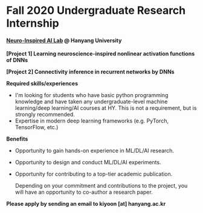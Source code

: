 # Fall 2020 Undergraduate Research Internship

#### [Neuro-Inspired AI Lab](http://yoonlab.hanyang.ac.kr) @ Hanyang University

**[Project 1] Learning neuroscience-inspired nonlinear activation functions of DNNs**

**[Project 2] Connectivity inference in recurrent networks by DNNs**

**Required skills/experiences**

- I'm looking for students who have basic python programming knowledge and have taken any undergraduate-level machine learning/deep learning/AI courses at HY. This is not a requirement, but is strongly recommended.
- Expertise in modern deep learning frameworks (e.g. PyTorch, TensorFlow, etc.)

**Benefits**

- Opportunity to gain hands-on experience in ML/DL/AI research.

- Opportunity to design and conduct ML/DL/AI experiments.

- Opportunity for contributing to a top-tier academic publication.

  Depending on your commitment and contributions to the project, you will have an opportunity to co-author a research paper.

**Please apply by sending an email to kiyoon [at] hanyang.ac.kr**
